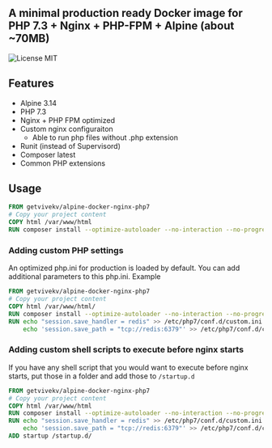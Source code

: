 ## A minimal production ready Docker image for PHP 7.3 + Nginx + PHP-FPM + Alpine (about ~70MB)

![License MIT](https://img.shields.io/badge/license-MIT-blue.svg)

## Features
- Alpine 3.14
- PHP 7.3
- Nginx + PHP FPM optimized
- Custom nginx configuraiton
    - Able to run php files without .php extension
- Runit (instead of Supervisord)    
- Composer latest
- Common PHP extensions
 
  
## Usage

```dockerfile
FROM getvivekv/alpine-docker-nginx-php7
# Copy your project content
COPY html /var/www/html
RUN composer install --optimize-autoloader --no-interaction --no-progress
```

### Adding custom PHP settings

An optimized php.ini for production is loaded by default. You can add additional parameters to this php.ini. Example

```Dockerfile
FROM getvivekv/alpine-docker-nginx-php7
# Copy your project content
COPY html /var/www/html/
RUN composer install --optimize-autoloader --no-interaction --no-progress
RUN echo "session.save_handler = redis" >> /etc/php7/conf.d/custom.ini && \
    echo 'session.save_path = "tcp://redis:6379"' >> /etc/php7/conf.d/custom.ini
```

### Adding custom shell scripts to execute before nginx starts

If you have any shell script that you would want to execute before nginx starts, put those in a folder and add those to `/startup.d`

```Dockerfile
FROM getvivekv/alpine-docker-nginx-php7
# Copy your project content
COPY html /var/www/html
RUN composer install --optimize-autoloader --no-interaction --no-progress
RUN echo "session.save_handler = redis" >> /etc/php7/conf.d/custom.ini && \
    echo 'session.save_path = "tcp://redis:6379"' >> /etc/php7/conf.d/custom.ini
ADD startup /startup.d/
```
